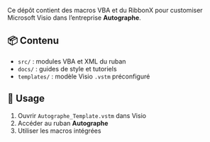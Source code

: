 Ce dépôt contient des macros VBA et du RibbonX pour customiser Microsoft Visio
dans l’entreprise **Autographe**.

## 📦 Contenu
- `src/` : modules VBA et XML du ruban
- `docs/` : guides de style et tutoriels
- `templates/` : modèle Visio `.vstm` préconfiguré

## 🚀 Usage
1. Ouvrir `Autographe_Template.vstm` dans Visio
2. Accéder au ruban **Autographe**
3. Utiliser les macros intégrées
